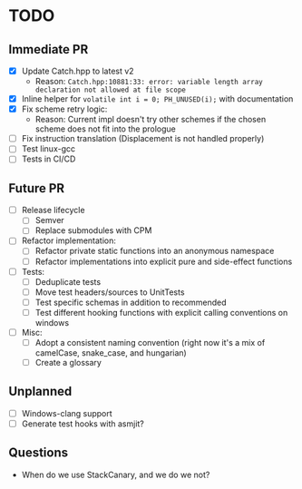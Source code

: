 # TODO

## Immediate PR

- [x] Update Catch.hpp to latest v2
    - Reason: `Catch.hpp:10881:33: error: variable length array declaration not allowed at file scope`
- [x] Inline helper for `volatile int i = 0; PH_UNUSED(i);` with documentation
- [x] Fix scheme retry logic:
    - Reason: Current impl doesn't try other schemes if the chosen scheme does not fit into the prologue
- [ ] Fix instruction translation (Displacement is not handled properly)
- [ ] Test linux-gcc
- [ ] Tests in CI/CD

## Future PR

- [ ] Release lifecycle
    - [ ] Semver
    - [ ] Replace submodules with CPM
- [ ] Refactor implementation:
    - [ ] Refactor private static functions into an anonymous namespace
    - [ ] Refactor implementations into explicit pure and side-effect functions
- [ ] Tests:
    - [ ] Deduplicate tests
    - [ ] Move test headers/sources to UnitTests
    - [ ] Test specific schemas in addition to recommended
    - [ ] Test different hooking functions with explicit calling conventions on windows
- [ ] Misc:
    - [ ] Adopt a consistent naming convention (right now it's a mix of camelCase, snake_case, and hungarian)
    - [ ] Create a glossary

## Unplanned

- [ ] Windows-clang support
- [ ] Generate test hooks with asmjit?

## Questions

- When do we use StackCanary, and we do we not?